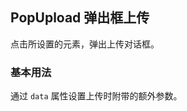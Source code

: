 <div class="demo-header">
<p class="overviewicon">
  <span class="wapi-form-popupload"/>
</p>

## PopUpload 弹出框上传

<nova-uxlink widget-name="Popupload"></nova-uxlink>

点击所设置的元素，弹出上传对话框。
</div>

### 基本用法

通过 `data` 属性设置上传时附带的额外参数。

<nova-demo-view link="pop-upload/data.vue"></nova-demo-view>

<br>

